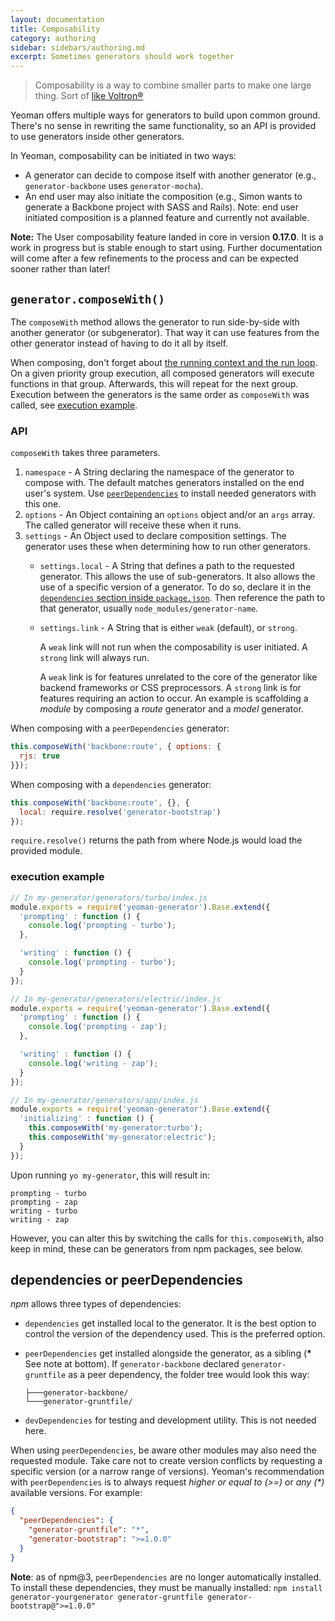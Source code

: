 ```yaml
---
layout: documentation
title: Composability
category: authoring
sidebar: sidebars/authoring.md
excerpt: Sometimes generators should work together
---
```


> Composability is a way to combine smaller parts to make one large thing. Sort of [like Voltron&reg;](http://25.media.tumblr.com/tumblr_m1zllfCJV21r8gq9go11_250.gif)

Yeoman offers multiple ways for generators to build upon common ground. There's no sense in rewriting the same functionality, so an API is provided to use generators inside other generators.

In Yeoman, composability can be initiated in two ways:

 * A generator can decide to compose itself with another generator (e.g., `generator-backbone` uses `generator-mocha`).
 * An end user may also initiate the composition (e.g., Simon wants to generate a Backbone project with SASS and Rails). Note: end user initiated composition is a planned feature and currently not available.

**Note:** The User composability feature landed in core in version **0.17.0**. It is a work in progress but is stable enough to start using. Further documentation will come after a few refinements to the process and can be expected sooner rather than later!

## `generator.composeWith()`

The `composeWith` method allows the generator to run side-by-side with another generator (or subgenerator). That way it can use features from the other generator instead of having to do it all by itself.

When composing, don't forget about [the running context and the run loop](/authoring/running-context.html). On a given priority group execution, all composed generators will execute functions in that group. Afterwards, this will repeat for the next group. Execution between the generators is the same order as `composeWith` was called, see [execution example](#order).

### API

`composeWith` takes three parameters.

 1. `namespace` - A String declaring the namespace of the generator to compose with. The default matches generators installed on the end user's system. Use [`peerDependencies`](https://nodejs.org/en/blog/npm/peer-dependencies/) to install needed generators with this one.
 2. `options` - An Object containing an `options` object and/or an `args` array. The called generator will receive these when it runs.
 3. `settings` - An Object used to declare composition settings. The generator uses these when determining how to run other generators.
    * `settings.local` - A String that defines a path to the requested generator. This allows the use of sub-generators. It also allows the use of a specific version of a generator. To do so, declare it in the [`dependencies` section inside `package.json`](https://docs.npmjs.com/files/package.json#dependencies). Then reference the path to that generator, usually `node_modules/generator-name`.
    * `settings.link` - A String that is either `weak` (default), or `strong`.

      A `weak` link will not run when the composability is user initiated. A `strong` link will always run.

      A `weak` link is for features unrelated to the core of the generator like backend frameworks or CSS preprocessors. A `strong` link is for features requiring an action to occur. An example is scaffolding a _module_ by composing a _route_ generator and a _model_ generator.


When composing with a `peerDependencies` generator:

```js
this.composeWith('backbone:route', { options: {
  rjs: true
}});
```

When composing with a `dependencies` generator:

```js
this.composeWith('backbone:route', {}, {
  local: require.resolve('generator-bootstrap')
});
```
`require.resolve()` returns the path from where Node.js would load the provided module.

### <a name="order"></a>execution example
```js
// In my-generator/generators/turbo/index.js
module.exports = require('yeoman-generator').Base.extend({
  'prompting' : function () {
    console.log('prompting - turbo');
  },

  'writing' : function () {
    console.log('prompting - turbo');
  }
});

// In my-generator/generators/electric/index.js
module.exports = require('yeoman-generator').Base.extend({
  'prompting' : function () {
    console.log('prompting - zap');
  },

  'writing' : function () {
    console.log('writing - zap');
  }
});

// In my-generator/generators/app/index.js
module.exports = require('yeoman-generator').Base.extend({
  'initializing' : function () {
    this.composeWith('my-generator:turbo');
    this.composeWith('my-generator:electric');
  }
});
```

Upon running `yo my-generator`, this will result in:

```
prompting - turbo
prompting - zap
writing - turbo
writing - zap
```

However, you can alter this by switching the calls for `this.composeWith`, also keep in mind, these can be generators from npm packages, see below.

## dependencies or peerDependencies

*npm* allows three types of dependencies:

 * `dependencies` get installed local to the generator. It is the best option to control the version of the dependency used. This is the preferred option.
 * `peerDependencies` get installed alongside the generator, as a sibling (<strong>*</strong> See note at bottom). If `generator-backbone` declared `generator-gruntfile` as a peer dependency, the folder tree would look this way:

    ```
    ├───generator-backbone/
    └───generator-gruntfile/
    ```
 * `devDependencies` for testing and development utility. This is not needed here.

When using `peerDependencies`, be aware other modules may also need the requested module. Take care not to create version conflicts by requesting a specific version (or a narrow range of versions). Yeoman's recommendation with `peerDependencies` is to always request _higher or equal to (>=)_ or _any (*)_ available versions. For example:

```json
{
  "peerDependencies": {
    "generator-gruntfile": "*",
    "generator-bootstrap": ">=1.0.0"
  }
}
```

**Note**: as of npm@3, `peerDependencies` are no longer automatically installed. To install these dependencies, they must be manually installed: `npm install generator-yourgenerator generator-gruntfile generator-bootstrap@">=1.0.0"`

